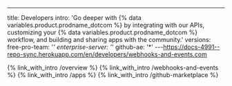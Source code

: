 ---
title: Developers
intro: 'Go deeper with {% data variables.product.prodname_dotcom %} by integrating with our APIs, customizing your {% data variables.product.prodname_dotcom %} workflow, and building and sharing apps with the community.'
versions:
  free-pro-team: '*'
  enterprise-server: '*'
  github-ae: '*'
---https://docs-4991--repo-sync.herokuapp.com/en/developers/webhooks-and-events.com


{% link_with_intro /overview %}
{% link_with_intro /webhooks-and-events %}
{% link_with_intro /apps %}
{% link_with_intro /github-marketplace %}
